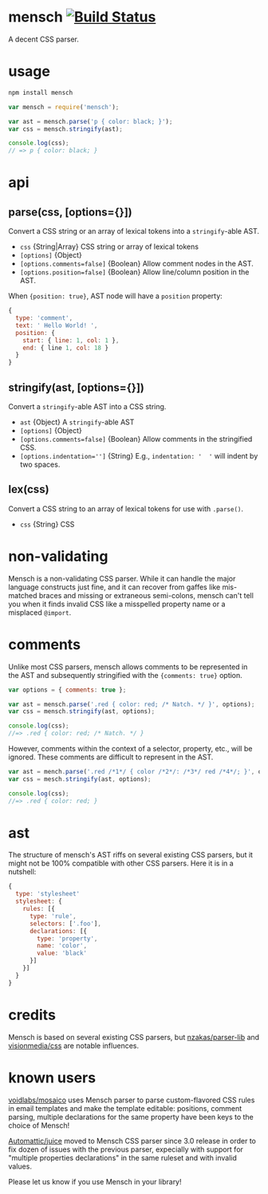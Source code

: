 # mensch [![Build Status](https://secure.travis-ci.org/brettstimmerman/mensch.png?branch=master)](http://travis-ci.org/brettstimmerman/mensch)

A decent CSS parser.

# usage

```sh
npm install mensch
```

```js
var mensch = require('mensch');

var ast = mensch.parse('p { color: black; }');
var css = mensch.stringify(ast);

console.log(css);
// => p { color: black; }
```

# api

## parse(css, [options={}])

Convert a CSS string or an array of lexical tokens into a `stringify`-able AST.

- `css` {String|Array} CSS string or array of lexical tokens
- `[options]` {Object}
- `[options.comments=false]` {Boolean} Allow comment nodes in the AST.
- `[options.position=false]` {Boolean} Allow line/column position in the AST.

When `{position: true}`, AST node will have a `position` property:

```js
{
  type: 'comment',
  text: ' Hello World! ',
  position: {
    start: { line: 1, col: 1 },
    end: { line 1, col: 18 }
  }
}
```

## stringify(ast, [options={}])

Convert a `stringify`-able AST into a CSS string.

- `ast` {Object} A `stringify`-able AST
- `[options]` {Object}
- `[options.comments=false]` {Boolean} Allow comments in the stringified CSS.
- `[options.indentation='']` {String} E.g., `indentation: '  '` will indent by
    two spaces.

## lex(css)

Convert a CSS string to an array of lexical tokens for use with `.parse()`.

- `css` {String} CSS

# non-validating

Mensch is a non-validating CSS parser. While it can handle the major language
constructs just fine, and it can recover from gaffes like mis-matched braces and
missing or extraneous semi-colons, mensch can't tell you when it finds
invalid CSS like a misspelled property name or a misplaced `@import`.

# comments

Unlike most CSS parsers, mensch allows comments to be represented in the AST and
subsequently stringified with the `{comments: true}` option.

```js
var options = { comments: true };
```

```js
var ast = mensch.parse('.red { color: red; /* Natch. */ }', options);
var css = mensch.stringify(ast, options);

console.log(css);
//=> .red { color: red; /* Natch. */ }
```

However, comments within the context of a selector, property, etc., will be
ignored. These comments are difficult to represent in the AST.

```js
var ast = mench.parse('.red /*1*/ { color /*2*/: /*3*/ red /*4*/; }', options);
var css = mesch.stringify(ast, options);

console.log(css);
//=> .red { color: red; }
```

# ast

The structure of mensch's AST riffs on several existing CSS parsers, but it
might not be 100% compatible with other CSS parsers. Here it is in a nutshell:

```js
{
  type: 'stylesheet'
  stylesheet: {
    rules: [{
      type: 'rule',
      selectors: ['.foo'],
      declarations: [{
        type: 'property',
        name: 'color',
        value: 'black'
      }]
    }]
  }
}
```

# credits

Mensch is based on several existing CSS parsers, but
[nzakas/parser-lib](https://github.com/nzakas/parser-lib) and
[visionmedia/css](https://github.com/visionmedia/css) are notable influences.

# known users

[voidlabs/mosaico](https://github.com/voidlabs/mosaico) uses Mensch parser to parse custom-flavored CSS rules in email templates and make the template editable: positions, comment parsing, multiple declarations for the same property have been keys to the choice of Mensch!

[Automattic/juice](https://github.com/Automattic/juice) moved to Mensch CSS parser since 3.0 release in order to fix dozen of issues with the previous parser, expecially with support for "multiple properties declarations" in the same ruleset and with invalid values.

Please let us know if you use Mensch in your library!
